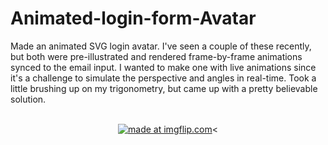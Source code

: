 # Animated-login-form-Avatar

Made an animated SVG login avatar. I've seen a couple of these recently, but both were pre-illustrated and rendered frame-by-frame animations synced to the email input. I wanted to make one with live animations since it's a challenge to simulate the perspective and angles in real-time. Took a little brushing up on my trigonometry, but came up with a pretty believable solution.<br><br>
<div align="center"><a href="https://imgflip.com/gif/2piwpj"><img src="https://i.imgflip.com/2piwpj.gif" title="made at imgflip.com"/></a><</div>
  
